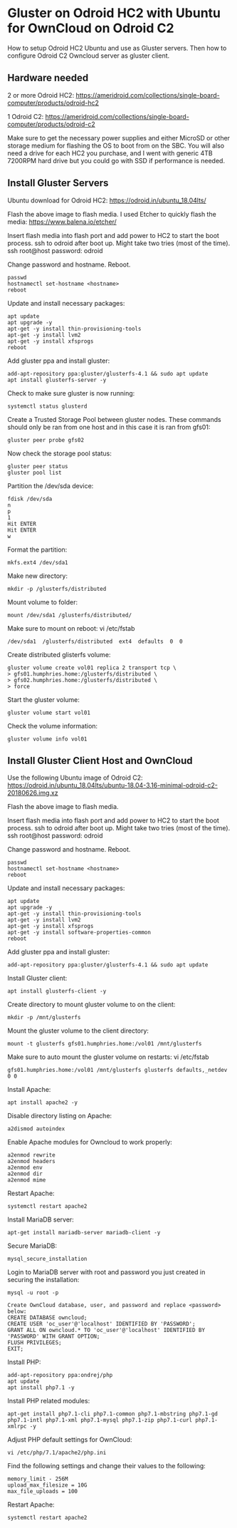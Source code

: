 # Gluster on Odroid HC2 with Ubuntu for OwnCloud on Odroid C2
How to setup Odroid HC2 Ubuntu and use as Gluster servers.  Then how to configure Odroid C2 Owncloud server as gluster client.

## Hardware needed

2 or more Odroid HC2:
https://ameridroid.com/collections/single-board-computer/products/odroid-hc2

1 Odroid C2:
https://ameridroid.com/collections/single-board-computer/products/odroid-c2

Make sure to get the necessary power supplies and either MicroSD or other storage medium for flashing the OS to boot from on the SBC.  You will also need a drive for each HC2 you purchase, and I went with generic 4TB 7200RPM hard drive but you could go with SSD if performance is needed.

## Install Gluster Servers

Ubuntu download for Odroid HC2:
https://odroid.in/ubuntu_18.04lts/

Flash the above image to flash media.
I used Etcher to quickly flash the media: https://www.balena.io/etcher/

Insert flash media into flash port and add power to HC2 to start the boot process.
ssh to odroid after boot up.  Might take two tries (most of the time).
ssh root@host
password: odroid

Change password and hostname.  Reboot.
```
passwd
hostnamectl set-hostname <hostname>
reboot
```

Update and install necessary packages:
```
apt update
apt upgrade -y
apt-get -y install thin-provisioning-tools
apt-get -y install lvm2
apt-get -y install xfsprogs
reboot
```

Add gluster ppa and install gluster:
```
add-apt-repository ppa:gluster/glusterfs-4.1 && sudo apt update
apt install glusterfs-server -y
```

Check to make sure gluster is now running:
```
systemctl status glusterd
```

Create a Trusted Storage Pool between gluster nodes.  These commands should only be ran from one host and in this case it is ran from gfs01:
```
gluster peer probe gfs02
```
Now check the storage pool status:
```
gluster peer status
gluster pool list
```

Partition the /dev/sda device:
```
fdisk /dev/sda
n
p
1
Hit ENTER
Hit ENTER
w
```

Format the partition:
```
mkfs.ext4 /dev/sda1
```

Make new directory:
```
mkdir -p /glusterfs/distributed
```

Mount volume to folder:
```
mount /dev/sda1 /glusterfs/distributed/
```

Make sure to mount on reboot:
vi /etc/fstab
```
/dev/sda1  /glusterfs/distributed  ext4  defaults  0  0
```

Create distributed glisterfs volume:

```
gluster volume create vol01 replica 2 transport tcp \
> gfs01.humphries.home:/glusterfs/distributed \
> gfs02.humphries.home:/glusterfs/distributed \
> force
```
Start the gluster volume:
```
gluster volume start vol01
```

Check the volume information:
```
gluster volume info vol01
```

## Install Gluster Client Host and OwnCloud

Use the following Ubuntu image of Odroid C2:
https://odroid.in/ubuntu_18.04lts/ubuntu-18.04-3.16-minimal-odroid-c2-20180626.img.xz

Flash the above image to flash media.

Insert flash media into flash port and add power to HC2 to start the boot process.
ssh to odroid after boot up.  Might take two tries (most of the time).
ssh root@host
password: odroid

Change password and hostname.  Reboot.
```
passwd
hostnamectl set-hostname <hostname>
reboot
```

Update and install necessary packages:
```
apt update
apt upgrade -y
apt-get -y install thin-provisioning-tools
apt-get -y install lvm2
apt-get -y install xfsprogs
apt-get -y install software-properties-common
reboot
```

Add gluster ppa and install gluster:
```
add-apt-repository ppa:gluster/glusterfs-4.1 && sudo apt update
```

Install Gluster client:
```
apt install glusterfs-client -y
```

Create directory to mount gluster volume to on the client:
```
mkdir -p /mnt/glusterfs
```

Mount the gluster volume to the client directory:
```
mount -t glusterfs gfs01.humphries.home:/vol01 /mnt/glusterfs
```

Make sure to auto mount the gluster volume on restarts:
vi /etc/fstab
```
gfs01.humphries.home:/vol01 /mnt/glusterfs glusterfs defaults,_netdev 0 0
```

Install Apache:
```
apt install apache2 -y
```

Disable directory listing on Apache:
```
a2dismod autoindex
```

Enable Apache modules for Owncloud to work properly:
```
a2enmod rewrite
a2enmod headers
a2enmod env
a2enmod dir
a2enmod mime
```

Restart Apache:
```
systemctl restart apache2
```

Install MariaDB server:
```
apt-get install mariadb-server mariadb-client -y
```

Secure MariaDB:
```
mysql_secure_installation
```

Login to MariaDB server with root and password you just created in securing the installation:
```
mysql -u root -p

Create OwnCloud database, user, and password and replace <password> below:
CREATE DATABASE owncloud;
CREATE USER 'oc_user'@'localhost' IDENTIFIED BY 'PASSWORD';
GRANT ALL ON owncloud.* TO 'oc_user'@'localhost' IDENTIFIED BY 'PASSWORD' WITH GRANT OPTION; 
FLUSH PRIVILEGES;
EXIT;
```

Install PHP:
```
add-apt-repository ppa:ondrej/php
apt update
apt install php7.1 -y
```

Install PHP related modules:
```
apt-get install php7.1-cli php7.1-common php7.1-mbstring php7.1-gd php7.1-intl php7.1-xml php7.1-mysql php7.1-zip php7.1-curl php7.1-xmlrpc -y
```

Adjust PHP default settings for OwnCloud:
```
vi /etc/php/7.1/apache2/php.ini
```

Find the following settings and change their values to the following:
```
memory_limit - 256M
upload_max_filesize = 10G
max_file_uploads = 100
```

Restart Apache:
```
systemctl restart apache2
```
